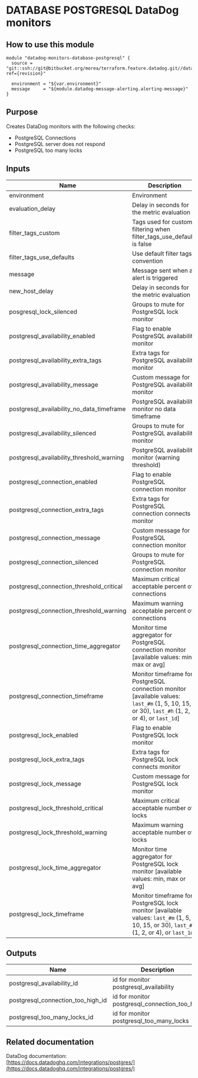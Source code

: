 # DATABASE POSTGRESQL DataDog monitors

## How to use this module

```
module "datadog-monitors-database-postgresql" {
  source = "git::ssh://git@bitbucket.org/morea/terraform.feature.datadog.git//database/postgresql?ref={revision}"

  environment = "${var.environment}"
  message     = "${module.datadog-message-alerting.alerting-message}"
}

```

## Purpose

Creates DataDog monitors with the following checks:

- PostgreSQL Connections
- PostgreSQL server does not respond
- PostgreSQL too many locks

## Inputs

| Name | Description | Type | Default | Required |
|------|-------------|:----:|:-----:|:-----:|
| environment | Environment | string | - | yes |
| evaluation_delay | Delay in seconds for the metric evaluation | string | `15` | no |
| filter_tags_custom | Tags used for custom filtering when filter_tags_use_defaults is false | string | `*` | no |
| filter_tags_use_defaults | Use default filter tags convention | string | `true` | no |
| message | Message sent when an alert is triggered | string | - | yes |
| new_host_delay | Delay in seconds for the metric evaluation | string | `300` | no |
| posgresql_lock_silenced | Groups to mute for PostgreSQL lock monitor | map | `<map>` | no |
| postgresql_availability_enabled | Flag to enable PostgreSQL availability monitor | string | `true` | no |
| postgresql_availability_extra_tags | Extra tags for PostgreSQL availability monitor | list | `<list>` | no |
| postgresql_availability_message | Custom message for PostgreSQL availability monitor | string | `` | no |
| postgresql_availability_no_data_timeframe | PostgreSQL availability monitor no data timeframe | string | `10` | no |
| postgresql_availability_silenced | Groups to mute for PostgreSQL availability monitor | map | `<map>` | no |
| postgresql_availability_threshold_warning | PostgreSQL availability monitor (warning threshold) | string | `3` | no |
| postgresql_connection_enabled | Flag to enable PostgreSQL connection monitor | string | `true` | no |
| postgresql_connection_extra_tags | Extra tags for PostgreSQL connection connects monitor | list | `<list>` | no |
| postgresql_connection_message | Custom message for PostgreSQL connection monitor | string | `` | no |
| postgresql_connection_silenced | Groups to mute for PostgreSQL connection monitor | map | `<map>` | no |
| postgresql_connection_threshold_critical | Maximum critical acceptable percent of connections | string | `80` | no |
| postgresql_connection_threshold_warning | Maximum warning acceptable percent of connections | string | `70` | no |
| postgresql_connection_time_aggregator | Monitor time aggregator for PostgreSQL connection monitor [available values: min, max or avg] | string | `avg` | no |
| postgresql_connection_timeframe | Monitor timeframe for PostgreSQL connection monitor [available values: `last_#m` (1, 5, 10, 15, or 30), `last_#h` (1, 2, or 4), or `last_1d`] | string | `last_15m` | no |
| postgresql_lock_enabled | Flag to enable PostgreSQL lock monitor | string | `true` | no |
| postgresql_lock_extra_tags | Extra tags for PostgreSQL lock connects monitor | list | `<list>` | no |
| postgresql_lock_message | Custom message for PostgreSQL lock monitor | string | `` | no |
| postgresql_lock_threshold_critical | Maximum critical acceptable number of locks | string | `99` | no |
| postgresql_lock_threshold_warning | Maximum warning acceptable number of locks | string | `70` | no |
| postgresql_lock_time_aggregator | Monitor time aggregator for PostgreSQL lock monitor [available values: min, max or avg] | string | `min` | no |
| postgresql_lock_timeframe | Monitor timeframe for PostgreSQL lock monitor [available values: `last_#m` (1, 5, 10, 15, or 30), `last_#h` (1, 2, or 4), or `last_1d`] | string | `last_5m` | no |

## Outputs

| Name | Description |
|------|-------------|
| postgresql_availability_id | id for monitor postgresql_availability |
| postgresql_connection_too_high_id | id for monitor postgresql_connection_too_high |
| postgresql_too_many_locks_id | id for monitor postgresql_too_many_locks |

Related documentation
---------------------

DataDog documentation: [https://docs.datadoghq.com/integrations/postgres/](https://docs.datadoghq.com/integrations/postgres/)
